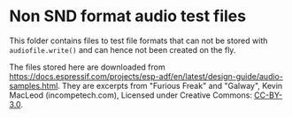 # Non SND format audio test files

This folder contains files to test file formats
that can not be stored with `audiofile.write()`
and can hence not been created on the fly.

The files stored here are downloaded from
https://docs.espressif.com/projects/esp-adf/en/latest/design-guide/audio-samples.html.
They are excerpts
from "Furious Freak"
and "Galway",
Kevin MacLeod (incompetech.com),
Licensed under Creative Commons:
[CC-BY-3.0](http://creativecommons.org/licenses/by/3.0/).
